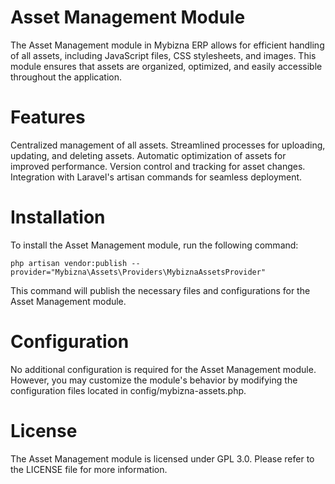 # Asset Management Module
The Asset Management module in Mybizna ERP allows for efficient handling of all assets, including JavaScript files, CSS stylesheets, and images. This module ensures that assets are organized, optimized, and easily accessible throughout the application.

# Features
Centralized management of all assets.
Streamlined processes for uploading, updating, and deleting assets.
Automatic optimization of assets for improved performance.
Version control and tracking for asset changes.
Integration with Laravel's artisan commands for seamless deployment.

# Installation
To install the Asset Management module, run the following command:

```
php artisan vendor:publish --provider="Mybizna\Assets\Providers\MybiznaAssetsProvider"
```
This command will publish the necessary files and configurations for the Asset Management module.

# Configuration
No additional configuration is required for the Asset Management module. However, you may customize the module's behavior by modifying the configuration files located in config/mybizna-assets.php.


# License
The Asset Management module is licensed under GPL 3.0. Please refer to the LICENSE file for more information.

